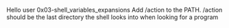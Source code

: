 Hello user
0x03-shell_variables_expansions
Add /action to the PATH. /action should be the last directory the shell looks into when looking for a program
